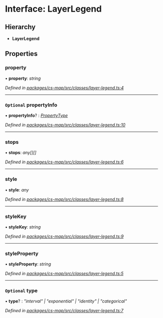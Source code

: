 # Interface: LayerLegend

## Hierarchy

* **LayerLegend**

## Properties

###  property

• **property**: *string*

*Defined in [packages/cs-map/src/classes/layer-legend.ts:4](https://github.com/TNOCS/csnext/blob/34474da7/packages/cs-map/src/classes/layer-legend.ts#L4)*

___

### `Optional` propertyInfo

• **propertyInfo**? : *[PropertyType](../classes/_cs_map_src_classes_property_type_.propertytype.md)*

*Defined in [packages/cs-map/src/classes/layer-legend.ts:10](https://github.com/TNOCS/csnext/blob/34474da7/packages/cs-map/src/classes/layer-legend.ts#L10)*

___

###  stops

• **stops**: *any[][]*

*Defined in [packages/cs-map/src/classes/layer-legend.ts:6](https://github.com/TNOCS/csnext/blob/34474da7/packages/cs-map/src/classes/layer-legend.ts#L6)*

___

###  style

• **style**: *any*

*Defined in [packages/cs-map/src/classes/layer-legend.ts:8](https://github.com/TNOCS/csnext/blob/34474da7/packages/cs-map/src/classes/layer-legend.ts#L8)*

___

###  styleKey

• **styleKey**: *string*

*Defined in [packages/cs-map/src/classes/layer-legend.ts:9](https://github.com/TNOCS/csnext/blob/34474da7/packages/cs-map/src/classes/layer-legend.ts#L9)*

___

###  styleProperty

• **styleProperty**: *string*

*Defined in [packages/cs-map/src/classes/layer-legend.ts:5](https://github.com/TNOCS/csnext/blob/34474da7/packages/cs-map/src/classes/layer-legend.ts#L5)*

___

### `Optional` type

• **type**? : *"interval" | "exponential" | "identity" | "categorical"*

*Defined in [packages/cs-map/src/classes/layer-legend.ts:7](https://github.com/TNOCS/csnext/blob/34474da7/packages/cs-map/src/classes/layer-legend.ts#L7)*
